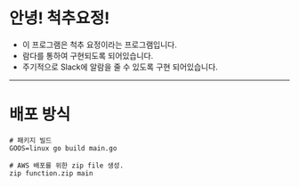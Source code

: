 
# 안녕! 척추요정!

- 이 프로그램은 척추 요정이라는 프로그램입니다.
- 람다를 통하여 구현되도록 되어있습니다.
- 주기적으로  Slack에 알람을 줄 수 있도록 구현 되어있습니다.


---
# 배포 방식

```
# 패키지 빌드 
GOOS=linux go build main.go

# AWS 배포를 위한 zip file 생성.
zip function.zip main
```
